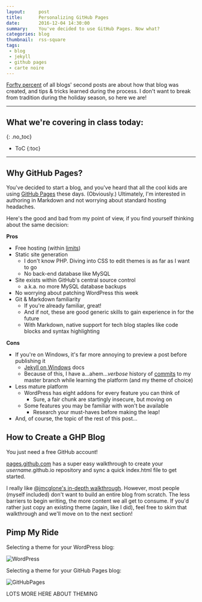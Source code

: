 ```yaml
---
layout:     post
title:      Personalizing GitHub Pages
date:       2016-12-04 14:30:00
summary:    You've decided to use GitHub Pages. Now what?
categories: blog
thumbnail:  rss-square
tags:
 - blog
 - jekyll
 - github pages
 - carte noire
---
```


[Forfty percent][forfty] of all blogs' second posts are about how that blog was created, and tips & tricks learned during the process. I don't want to break from tradition during the holiday season, so here we are!

---

## What we're covering in class today:
{: .no_toc}

- ToC
{:toc}

---

## Why GitHub Pages?
You've decided to start a blog, and you've heard that all the cool kids are using [GitHub Pages][GP] these days. (Obviously.) Ultimately, I'm interested in authoring in Markdown and not worrying about standard hosting headaches.

Here's the good and bad from my point of view, if you find yourself thinking about the same decision:

__Pros__
- Free hosting (within [limits])
- Static site generation
  - I don't know PHP. Diving into CSS to edit themes is as far as I want to go
  - No back-end database like MySQL
- Site exists within GitHub's central source control
  - a.k.a. no more MySQL database backups
- No worrying about patching WordPress this week
- Git & Markdown familiarity
  - If you're already familiar, great!
  - And if not, these are good generic skills to gain experience in for the future
  - With Markdown, native support for tech blog staples like code blocks and syntax highlighting

__Cons__
- If you're on Windows, it's far more annoying to preview a post before publishing it
  - [Jekyll on Windows][JekWin] docs
  - Because of this, I have a...ahem..._verbose_ history of [commits] to my master branch while learning the platform (and my theme of choice)
- Less mature platform
  - WordPress has eight addons for every feature you can think of
    - Sure, a fair chunk are startingly insecure, but moving on
  - Some features you may be familiar with won't be available
    - Research your must-haves before making the leap!
- And, of course, the topic of the rest of this post...

## How to Create a GHP Blog

You just need a free GitHub account!

[pages.github.com](https://pages.github.com/) has a super easy walkthrough to create your _username_.github.io repository and sync a quick index.html file to get started.

I really like [@jmcglone's in-depth walkthrough][jmcglone]. However, most people (myself included) don't want to build an entire blog from scratch. The less barriers to begin writing, the more content we all get to consume. If you'd rather just copy an existing theme (again, like I did), feel free to skim that walkthrough and we'll move on to the next section!

## Pimp My Ride

Selecting a theme for your WordPress blog:

![WordPress](https://brianbunke.github.io/images/theme_wordpress.jpg)

Selecting a theme for your GitHub Pages blog:

![GitHubPages](https://brianbunke.github.io/images/theme_ghp.jpg)

LOTS MORE HERE ABOUT THEMING



[forfty]: <https://youtu.be/CpmDIP3Fn2Y>
[GP]: <https://pages.github.com/>
[limits]: <https://help.github.com/articles/what-is-github-pages/>
[JekWin]: <https://jekyllrb.com/docs/windows/>
[commits]: <https://github.com/brianbunke/brianbunke.github.io/commits/master>
[jmcglone]: <http://jmcglone.com/guides/github-pages/>